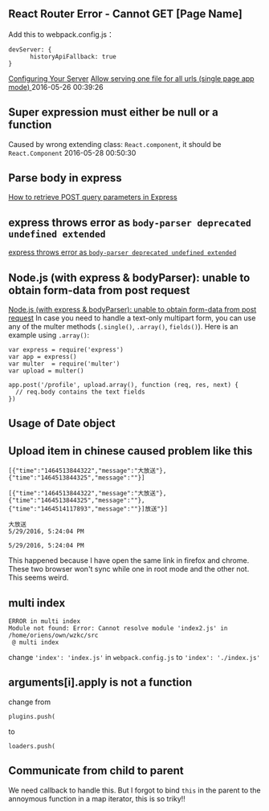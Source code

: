 ## React Router Error - Cannot GET [Page Name]
Add this to webpack.config.js：
```
devServer: {
      historyApiFallback: true
}
```
[Configuring Your Server](https://github.com/reactjs/react-router/blob/v1.0.3/docs/guides/basics/Histories.md#configuring-your-server)
[Allow serving one file for all urls (single page app mode) ](https://github.com/BrowserSync/browser-sync/issues/204)
2016-05-26 00:39:26

## Super expression must either be null or a function
Caused by wrong extending class: `React.component`, it should be `React.Component`
2016-05-28 00:50:30

## Parse body in express
[How to retrieve POST query parameters in Express](http://stackoverflow.com/questions/5710358/how-to-retrieve-post-query-parameters-in-express)

## express throws error as `body-parser deprecated undefined extended`
[express throws error as `body-parser deprecated undefined extended`](http://stackoverflow.com/questions/25471856/express-throws-error-as-body-parser-deprecated-undefined-extended)

## Node.js (with express & bodyParser): unable to obtain form-data from post request
[Node.js (with express & bodyParser): unable to obtain form-data from post request](http://stackoverflow.com/questions/26347394/node-js-with-express-bodyparser-unable-to-obtain-form-data-from-post-reques)
In case you need to handle a text-only multipart form, you can use any of the multer methods (`.single()`, `.array()`, `fields()`). Here is an example using `.array()`:
```
var express = require('express')
var app = express()
var multer  = require('multer')
var upload = multer()

app.post('/profile', upload.array(), function (req, res, next) {
  // req.body contains the text fields
})
```

## Usage of Date object

## Upload item in chinese caused problem like this
```
[{"time":"1464513844322","message":"大放送"},{"time":"1464513844325","message":""}]

[{"time":"1464513844322","message":"大放送"},{"time":"1464513844325","message":""},{"time":"1464514117893","message":""}]放送"}]

大放送
5/29/2016, 5:24:04 PM

5/29/2016, 5:24:04 PM
```
This happened because I have open the same link in firefox and chrome. These two browser won't sync while one in root mode and the other not. This seems weird. 


## multi index
```
ERROR in multi index
Module not found: Error: Cannot resolve module 'index2.js' in /home/oriens/own/wzkc/src
 @ multi index
```
change `'index': 'index.js'` in `webpack.config.js` to `'index': './index.js'`

##  arguments[i].apply is not a function

change from
```
plugins.push(
```
to
```
loaders.push(
```

## Communicate from child to parent
We need callback to handle this.
But I forgot to bind `this` in the parent to the annoymous function in a map iterator, this is so triky!! 

